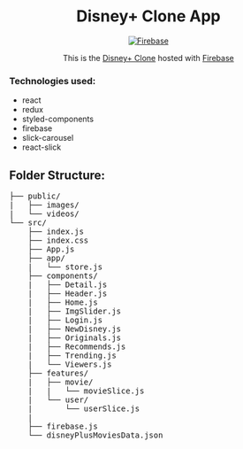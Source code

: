 <h1 align="center">
  Disney+ Clone App
</h1>
<p align="center">
  <a href="https://disneyplus-clone-8ac52.web.app" target="_blank">
    <img src="https://img.shields.io/badge/firebase%20-%23039BE5.svg?&style=for-the-badge&logo=firebase" alt="Firebase" />
  </a>
</p>
<p align="center">
  This is the <a href="https://disneyplus-clone-8ac52.web.app/home" target="_blank">Disney+ Clone</a> hosted with <a href="https://firebase.google.com/" target="_blank">Firebase</a>
</p>

### Technologies used:

- react
- redux
- styled-components
- firebase
- slick-carousel
- react-slick

## Folder Structure:

<pre>
├── public/
|   ├── images/
|   └── videos/
└── src/
    ├── index.js
    ├── index.css
    ├── App.js
    ├── app/
    |   └── store.js 
    ├── components/
    |   ├── Detail.js
    |   ├── Header.js
    |   ├── Home.js
    |   ├── ImgSlider.js
    |   ├── Login.js
    |   ├── NewDisney.js
    |   ├── Originals.js
    |   ├── Recommends.js
    |   ├── Trending.js
    |   └── Viewers.js
    ├── features/
    |   ├── movie/
    |   |   └── movieSlice.js
    |   └── user/
    |       └── userSlice.js
    |
    ├── firebase.js
    └── disneyPlusMoviesData.json

</pre>
